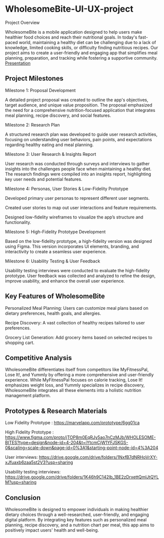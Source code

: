 # WholesomeBite-UI-UX-project

Project Overview

WholesomeBite is a mobile application designed to help users make healthier food choices and reach their nutritional goals. In today's fast-paced world, maintaining a healthy diet can be challenging due to a lack of knowledge, limited cooking skills, or difficulty finding nutritious recipes. Our project aims to create a user-friendly and engaging app that simplifies meal planning, preparation, and tracking while fostering a supportive community. [Presentation](https://www.canva.com/design/DAGDxOHye78/vwZFJVoDu4LR-wEscT8D5g/view?utm_content=DAGDxOHye78&utm_campaign=designshare&utm_medium=link2&utm_source=uniquelinks&utlId=h230ac78b57)

## Project Milestones

Milestone 1: Proposal Development

A detailed project proposal was created to outline the app's objectives, target audience, and unique value proposition. The proposal emphasized the need for a comprehensive nutrition-focused application that integrates meal planning, recipe discovery, and social features.

Milestone 2: Research Plan

A structured research plan was developed to guide user research activities, focusing on understanding user behaviors, pain points, and expectations regarding healthy eating and meal planning.

Milestone 3: User Research & Insights Report

User research was conducted through surveys and interviews to gather insights into the challenges people face when maintaining a healthy diet. The research findings were compiled into an insights report, highlighting key user needs and potential features.

Milestone 4: Personas, User Stories & Low-Fidelity Prototype

Developed primary user personas to represent different user segments.

Created user stories to map out user interactions and feature requirements.

Designed low-fidelity wireframes to visualize the app’s structure and functionality.

Milestone 5: High-Fidelity Prototype Development

Based on the low-fidelity prototype, a high-fidelity version was designed using Figma. This version incorporates UI elements, branding, and interactivity to create a seamless user experience.

Milestone 6: Usability Testing & User Feedback

Usability testing interviews were conducted to evaluate the high-fidelity prototype. User feedback was collected and analyzed to refine the design, improve usability, and enhance the overall user experience.

## Key Features of WholesomeBite

Personalized Meal Planning: Users can customize meal plans based on dietary preferences, health goals, and allergies.

Recipe Discovery: A vast collection of healthy recipes tailored to user preferences.

Grocery List Generation: Add grocery items based on selected recipes to shopping cart.



## Competitive Analysis

WholesomeBite differentiates itself from competitors like MyFitnessPal, Lose It!, and Yummly by offering a more comprehensive and user-friendly experience. While MyFitnessPal focuses on calorie tracking, Lose It! emphasizes weight loss, and Yummly specializes in recipe discovery, WholesomeBite integrates all these elements into a holistic nutrition management platform.

## Prototypes & Research Materials

Low Fidelity Prototype : https://marvelapp.com/prototype/6gg01ca

High Fidelity Prototype : https://www.figma.com/proto/jTOP8m0EqRJy5ao7nCzMJb/WHOLESOME-BITES?type=design&node-id=4-204&t=iYtcmCjW1YFJSKGS-0&scaling=scale-down&page-id=0%3A1&starting-point-node-id=4%3A204 

User interviews: https://drive.google.com/drive/folders/1NxfB7dNRHoVrXY-xJfuaxb6zaa5st2V3?usp=sharing

Usability testing interviews: https://drive.google.com/drive/folders/1K46h9C142lb_1BE2zDrxettQmlJtQYLM?usp=sharing


## Conclusion

WholesomeBite is designed to empower individuals in making healthier dietary choices through a well-researched, user-friendly, and engaging digital platform. By integrating key features such as personalized meal planning, recipe discovery, and a nutrition chart per meal, this app aims to positively impact users' health and well-being.



